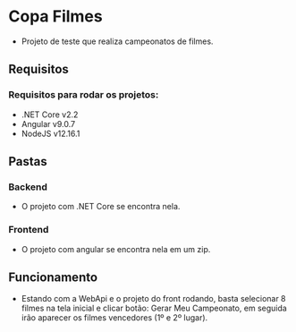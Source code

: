 # Copa Filmes
- Projeto de teste que realiza campeonatos de filmes.

## Requisitos
### Requisitos para rodar os projetos:
- .NET Core v2.2
- Angular v9.0.7
- NodeJS v12.16.1

## Pastas
### Backend
- O projeto com .NET Core se encontra nela.

### Frontend
- O projeto com angular se encontra nela em um zip.

## Funcionamento
- Estando com a WebApi e o projeto do front rodando, basta selecionar 8 filmes na tela inicial e clicar botão: Gerar Meu Campeonato,
em seguida irão aparecer os filmes vencedores (1º e 2º lugar).
